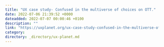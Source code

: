 ```yaml
---
title: "UX case study- Confused in the multiverse of choices on OTT."
date: 2022-07-06 21:39:52 +0000
dateadded: 2022-07-07 00:00:46 +0100
description: ""
link: "https://uxplanet.org/ux-case-study-confused-in-the-multiverse-of-choices-on-ott-f6d1c05f44c5?source=rss----819cc2aaeee0---4"
category:
directory: _directory/ux-planet.md
---
```

